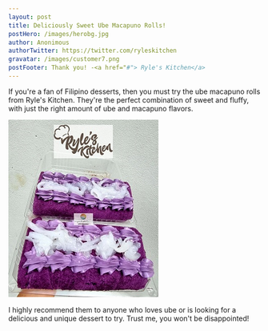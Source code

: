 ```yaml
---
layout: post
title: Deliciously Sweet Ube Macapuno Rolls!
postHero: /images/herobg.jpg
author: Anonimous
authorTwitter: https://twitter.com/ryleskitchen
gravatar: /images/customer7.png
postFooter: Thank you! -<a href="#"> Ryle's Kitchen</a>
---
```



If you're a fan of Filipino desserts, then you must try the ube macapuno rolls from Ryle's Kitchen. They're the perfect combination of sweet and fluffy, with just the right amount of ube and macapuno flavors.

<img class="pull-left" src="/images/073022-1.png" alt="ube macapuno roll cake">

I highly recommend them to anyone who loves ube or is looking for a delicious and unique dessert to try. Trust me, you won't be disappointed!
